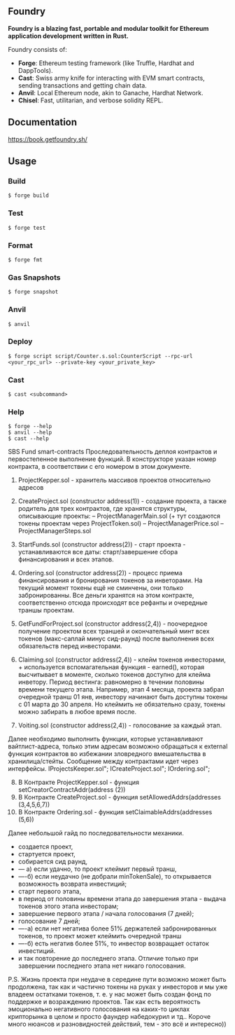 ## Foundry

**Foundry is a blazing fast, portable and modular toolkit for Ethereum application development written in Rust.**

Foundry consists of:

-   **Forge**: Ethereum testing framework (like Truffle, Hardhat and DappTools).
-   **Cast**: Swiss army knife for interacting with EVM smart contracts, sending transactions and getting chain data.
-   **Anvil**: Local Ethereum node, akin to Ganache, Hardhat Network.
-   **Chisel**: Fast, utilitarian, and verbose solidity REPL.

## Documentation

https://book.getfoundry.sh/

## Usage

### Build

```shell
$ forge build
```

### Test

```shell
$ forge test
```

### Format

```shell
$ forge fmt
```

### Gas Snapshots

```shell
$ forge snapshot
```

### Anvil

```shell
$ anvil
```

### Deploy

```shell
$ forge script script/Counter.s.sol:CounterScript --rpc-url <your_rpc_url> --private-key <your_private_key>
```

### Cast

```shell
$ cast <subcommand>
```

### Help

```shell
$ forge --help
$ anvil --help
$ cast --help
```

SBS Fund smart-contracts
Проследовательность деплоя контрактов и первостепенное выполнение функций.
В конструкторе указан номер контракта, в соответствии с его номером в этом документе.

1. ProjectKepper.sol - хранитель массивов проектов относительно адресов

2. CreateProject.sol (constructor address(1)) - создание проекта, а также родитель для трех контрактов, где хранятся структуры, описывающие проекты:
– ProjectManagerMain.sol (+ тут создаются токены проектам через ProjectToken.sol)
– ProjectManagerPrice.sol
– ProjectManagerSteps.sol

3. StartFunds.sol (constructor address(2)) - старт проекта - устанавливаются все даты: старт/завершение сбора финансирования и всех этапов.

4. Ordering.sol (constructor address(2)) - процесс приема финансирования и бронирования токенов за инветорами. На текущий момент токены ещё не сминчены, они только забронированны. Все деньги хранятся на этом контракте, соответственно отсюда происходят все рефанты и очередные траншы проектам.

5. GetFundForProject.sol (constructor address(2,4)) - поочередное получение проектом всех траншей и окончательный минт всех токенов (макс-саплай минус сид-раунд) после выполнения всех обязательств перед инвесторами.

6. Claiming.sol (constructor address(2,4)) - клейм токенов инвесторами, + используется вспомагательная функция - earned(), которая высчитывает в моменте, сколько токенов доступно для клейма инветору. 
Период вестинга: равномерно в течении половины времени текущего этапа. Например, этап 4 месяца, проекта забрал очередной транш 01 янв, инвестору начинают быть доступны токены с 01 марта до 30 апреля. Но клеймить не обязательно сразу, токены можно забирать в любое время после.

7. Voiting.sol  (constructor address(2,4)) - голосование за каждый этап.

Далее необходимо выполнить функции, которые устанавливают вайтлист-адреса, только этим адресам возможно обращаться к external функция контрактов во избежании зловредного вмешательства в хранилица/стейты.
Сообщение между контрактами идет через интерфейсы.
IProjectsKeeper.sol";
ICreateProject.sol";
IOrdering.sol";

8. В Контракте ProjectKepper.sol - функция setCreatorContractAddr(address (2))
9. В Контракте CreateProject.sol - функция setAllowedAddrs(addresses (3,4,5,6,7))
10. В Контракте Ordering.sol - функция setClaimableAddrs(addresses (5,6))





Далее небольшой гайд по последовательности механики.
- создается проект,
- стартуется проект,
- собирается сид раунд,
- — а) если удачно, то проект клеймит первый транш,
- —-б) если неудачно (не добрали minTokenSale), то открывается возможность возврата инвестиций;
- старт первого этапа,
- в период от половины времени этапа до завершения этапа - выдача токенов этого этапа инвесторам;
- завершение первого этапа / начала голосования (7 дней);
- голосование 7 дней;
- —-а) если нет негатива более 51% держателей забронированных токенов, то проект может клеймить очередной транш
- —-б) есть негатив более 51%, то инвестор возвращает остаток инвестиций.
- и так повторение до последнего этапа. Отличие только при завершении последнего этапа нет никаго голосования.

P.S.
Жизнь проекта при неудаче в середине пути возможно может быть продолжена, так как и частично токены на руках у инвесторов и мы уже владеем остатками токенов, т. е. у нас может быть создан фонд по поддержке и возраждению проектов. Так как есть вероятность эмоционально негативного голосования на каких-то циклах крипторынка в целом и просто фаундер набедокурил и тд..
Короче много нюансов и разновидностей действий, тем - это всё и интересно))
